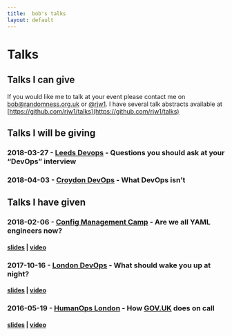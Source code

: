 ```yaml
---
title:  bob's talks
layout: default
---
```

# Talks #

## Talks I can give ##

If you would like me to talk at your event please contact me on [bob@randomness.org.uk](mailto:bob@randomness.org.uk) or [@rjw1](https://twitter.com/rjw1).
I have several talk abstracts available at [https://github.com/rjw1/talks](https://github.com/rjw1/talks)

## Talks I will be giving ##

### 2018-03-27 - [Leeds Devops](http://www.leedsdevops.org.uk/post/171841063865/meetup-tuesday-27th-march-2018-at-the-odi-node) - Questions you should ask at your “DevOps” interview ###

### 2018-04-03 - [Croydon DevOps](https://www.meetup.com/The-Croydon-DevOps-Meetup/events/248533261/) - What DevOps isn't ###


## Talks I have given ##

### 2018-02-06 - [Config Management Camp](http://cfgmgmtcamp.eu/) - Are we all YAML engineers now? ###

#### [slides](https://speakerdeck.com/rjw1/are-we-all-yaml-engineers-now) | [video](https://www.youtube.com/watch?v=0_WZHNQ6lDo&feature=youtu.be&t=22m50s) ####

### 2017-10-16 - [London DevOps](https://www.meetup.com/London-DevOps/events/243357104/) - What should wake you up at night? ###

#### [slides](https://speakerdeck.com/rjw1/what-should-wake-you-up-at-night) | [video](https://www.youtube.com/watch?v=MumyrGQMAJY) ####

### 2016-05-19 - [HumanOps London](https://www.meetup.com/HumanOps-London/events/229460050/) - How [GOV.UK](https://gov.uk) does on call ###

#### [slides](https://speakerdeck.com/rjw1/how-gov-dot-uk-does-on-call) | [video](https://www.youtube.com/watch?v=XpGvssf3t50) ####
